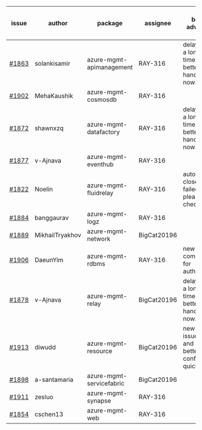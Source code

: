 | issue | author | package | assignee | bot advice | created date of issue | delay from created date |
| ------ | ------ | ------ | ------ | ------ | ------ | :-----: |
| [#1863](https://github.com/Azure/sdk-release-request/issues/1863) | solankisamir | azure-mgmt-apimanagement | RAY-316 | delay for a long time and better to handle now. | 2021-08-19 | 14 |
| [#1902](https://github.com/Azure/sdk-release-request/issues/1902) | MehaKaushik | azure-mgmt-cosmosdb | RAY-316 |   | 2021-08-30 | 3 |
| [#1872](https://github.com/Azure/sdk-release-request/issues/1872) | shawnxzq | azure-mgmt-datafactory | RAY-316 | delay for a long time and better to handle now. | 2021-08-20 | 13 |
| [#1877](https://github.com/Azure/sdk-release-request/issues/1877) | v-Ajnava | azure-mgmt-eventhub | RAY-316 |   | 2021-08-20 | 13 |
| [#1822](https://github.com/Azure/sdk-release-request/issues/1822) | Noelin | azure-mgmt-fluidrelay | RAY-316 | auto-close failed, please check! | 2021-07-29 | 35 |
| [#1884](https://github.com/Azure/sdk-release-request/issues/1884) | banggaurav | azure-mgmt-logz | RAY-316 |   | 2021-08-24 | 9 |
| [#1889](https://github.com/Azure/sdk-release-request/issues/1889) | MikhailTryakhov | azure-mgmt-network | BigCat20196 |   | 2021-08-26 | 7 |
| [#1906](https://github.com/Azure/sdk-release-request/issues/1906) | DaeunYim | azure-mgmt-rdbms | RAY-316 | new comment for author. | 2021-09-01 | 1 |
| [#1878](https://github.com/Azure/sdk-release-request/issues/1878) | v-Ajnava | azure-mgmt-relay | BigCat20196 | delay for a long time and better to handle now. | 2021-08-20 | 13 |
| [#1913](https://github.com/Azure/sdk-release-request/issues/1913) | diwudd | azure-mgmt-resource | BigCat20196 | new issue and better to confirm quickly. | 2021-09-02 | 0 |
| [#1898](https://github.com/Azure/sdk-release-request/issues/1898) | a-santamaria | azure-mgmt-servicefabric | BigCat20196 |   | 2021-08-30 | 3 |
| [#1911](https://github.com/Azure/sdk-release-request/issues/1911) | zesluo | azure-mgmt-synapse | RAY-316 |   | 2021-09-02 | 0 |
| [#1854](https://github.com/Azure/sdk-release-request/issues/1854) | cschen13 | azure-mgmt-web | RAY-316 |   | 2021-08-12 | 21 |
